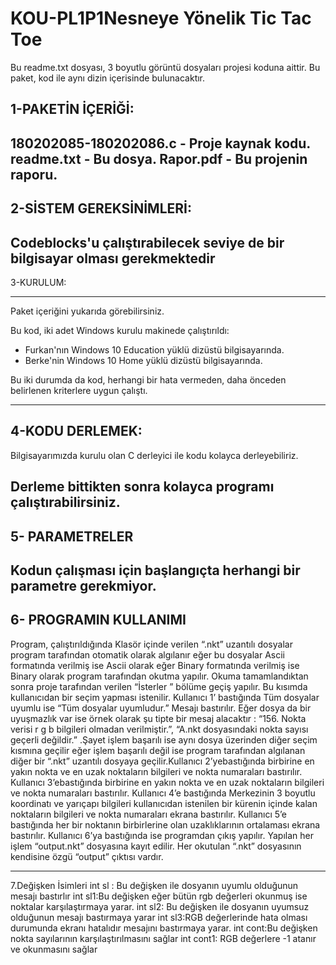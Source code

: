 # KOU-PL1P1Nesneye Yönelik Tic Tac Toe
Bu readme.txt dosyası, 3 boyutlu görüntü dosyaları projesi  koduna aittir.
Bu paket, kod ile aynı dizin içerisinde bulunacaktır.


1-PAKETİN İÇERİĞİ:
----------
180202085-180202086.c - Proje  kaynak kodu.
readme.txt - Bu dosya.
Rapor.pdf - Bu projenin raporu.
----------

2-SİSTEM GEREKSİNİMLERİ:
-------------------
Codeblocks'u çalıştırabilecek seviye de bir bilgisayar olması gerekmektedir
-------------------


3-KURULUM:

-------------------
Paket içeriğini yukarıda görebilirsiniz.

Bu kod, iki adet Windows kurulu makinede çalıştırıldı:
- Furkan'nın Windows 10 Education yüklü dizüstü bilgisayarında.
- Berke'nin Windows 10 Home  yüklü dizüstü bilgisayarında.

Bu iki durumda da kod, herhangi bir hata vermeden, daha önceden belirlenen kriterlere
uygun çalıştı.



-------------------


4-KODU DERLEMEK:
------------------
Bilgisayarımızda kurulu olan C derleyici ile kodu kolayca derleyebiliriz.

Derleme bittikten sonra kolayca programı çalıştırabilirsiniz.
------------------


5- PARAMETRELER
---------------------------
Kodun çalışması için başlangıçta herhangi bir parametre gerekmiyor.
------------------



6- PROGRAMIN KULLANIMI
-----------------------------
Program, çalıştırıldığında Klasör içinde verilen “.nkt” uzantılı dosyalar program
tarafından otomatik olarak algılanır eğer bu dosyalar Ascii formatında verilmiş ise
 Ascii olarak eğer Binary formatında verilmiş ise Binary olarak program tarafından 
okutma yapılır. Okuma tamamlandıktan sonra proje tarafından verilen “İsterler ” 
bölüme geçiş yapılır. Bu kısımda kullanıcıdan bir seçim yapması istenilir. Kullanıcı
 1’ bastığında Tüm dosyalar uyumlu ise “Tüm dosyalar uyumludur.” Mesajı bastırılır. 
Eğer dosya da bir uyuşmazlık var ise örnek olarak şu tipte bir mesaj alacaktır :
 “156. Nokta verisi r g b bilgileri olmadan verilmiştir.”, “A.nkt dosyasındaki 
nokta sayısı geçerli değildir.” .Şayet işlem başarılı ise aynı dosya üzerinden 
diğer seçim kısmına geçilir eğer işlem başarılı değil ise program tarafından
 algılanan diğer bir “.nkt” uzantılı dosyaya geçilir.Kullanıcı 2’yebastığında 
birbirine en yakın nokta ve en uzak noktaların bilgileri ve nokta numaraları
 bastırılır. Kullanıcı 3’ebastığında birbirine en yakın nokta ve en uzak noktaların 
bilgileri ve nokta numaraları bastırılır. Kullanıcı 4’e bastığında Merkezinin 3 
boyutlu koordinatı ve yarıçapı bilgileri kullanıcıdan istenilen bir kürenin içinde
 kalan noktaların bilgileri ve nokta numaraları ekrana bastırılır. Kullanıcı 5’e 
bastığında her bir noktanın birbirlerine olan uzaklıklarının ortalaması ekrana 
bastırılır. Kullanıcı 6’ya bastığında ise programdan çıkış yapılır. Yapılan her
 işlem “output.nkt” dosyasına kayıt edilir. Her okutulan “.nkt” dosyasının 
kendisine özgü “output” çıktısı vardır.

***********************************************************************************

7.Değişken İsimleri
int sl : Bu değişken ile dosyanın uyumlu olduğunun mesajı bastırlır
int sl1:Bu değişken eğer bütün rgb değerleri okunmuş ise noktalar karşılaştırmaya yarar.
int sl2: Bu değişken ile dosyanın uyumsuz olduğunun mesajı bastırmaya yarar
int sl3:RGB değerlerinde hata olması durumunda ekranı hatalıdır mesajını bastırmaya yarar.
int cont:Bu değişken nokta sayılarının karşılaştırılmasını sağlar
int cont1: RGB değerlere -1 atanır ve okunmasını sağlar

